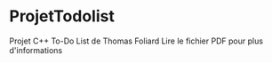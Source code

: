 # ProjetTodolist
Projet C++ To-Do List de Thomas Foliard
Lire le fichier PDF pour plus d'informations